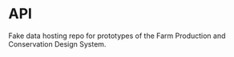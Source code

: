 # API

Fake data hosting repo for prototypes of the Farm Production and Conservation Design System.
